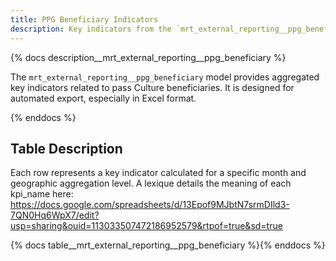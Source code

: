 ```yaml
---
title: PPG Beneficiary Indicators
description: Key indicators from the `mrt_external_reporting__ppg_beneficiary` model.
---
```


{% docs description__mrt_external_reporting__ppg_beneficiary %}

The `mrt_external_reporting__ppg_beneficiary` model provides aggregated key indicators related to pass Culture beneficiaries.
It is designed for automated export, especially in Excel format.

{% enddocs %}

## Table Description

Each row represents a key indicator calculated for a specific month and geographic aggregation level.
A lexique details the meaning of each kpi_name here: https://docs.google.com/spreadsheets/d/13Epof9MJbtN7srmDIld3-7QN0Hq6WpX7/edit?usp=sharing&ouid=113033507472186952579&rtpof=true&sd=true

{% docs table__mrt_external_reporting__ppg_beneficiary %}{% enddocs %}
